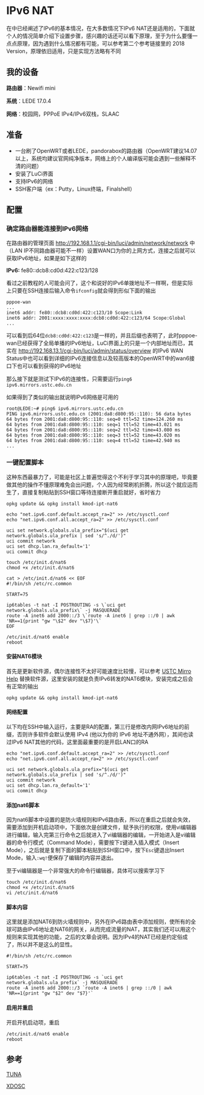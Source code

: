 # IPv6 NAT

在中已经阐述了IPv6的基本情况，在大多数情况下IPv6 NAT还是适用的，下面就个人的情况简单介绍下设置步骤，感兴趣的话还可以看下原理，至于为什么要懂一点点原理，因为遇到什么情况都有可能，可以参考第二个参考链接里的 2018 Version，原理依旧适用，只是实现方法略有不同

## 我的设备

**路由器**：Newifi mini

**系统**：LEDE 17.0.4

**网络**：校园网，PPPoE IPv4/IPv6双栈，SLAAC

## 准备

- 一台刷了OpenWRT或者LEDE，pandorabox的路由器（OpenWRT建议14.07以上，系统均建议官网纯净版本，网络上的个人编译版可能会遇到一些解释不清的问题）
- 安装了LuCi界面
- 支持IPv6的网络
- SSH客户端（ex：Putty，Linux终端，Finalshell）

## 配置

### 确定路由器能连接到IPv6网络

在路由器的管理页面 http://192.168.1.1/cgi-bin/luci/admin/network/network 中（LAN IP不同路由器可能不一样）设置WAN口为你的上网方式，连接之后就可以获取IPv6地址，如果是如下这样的

**IPv6:** fe80::dcb8:cd0d:422:c123/128 

看过之前教程的人可能会问了，这个和说好的IPv6单拨地址不一样啊，但是实际上只要在SSH连接后输入命令`` ifconfig ``就会得到形似下面的输出

```shell
pppoe-wan
...
inet6 addr: fe80::dcb8:cd0d:422:c123/10 Scope:Link
inet6 addr: 2001:xxxx:xxxx:xxxx:dcb8:cd0d:422:c123/64 Scope:Global
...
```

可以看到后64位```dcb8:cd0d:422:c123```是一样的，并且后缀也表明了，此时pppoe-wan已经获得了全局单播的IPv6地址，LuCi界面上的只是一个内部地址而已，其实在 http://192.168.13.1/cgi-bin/luci/admin/status/overview 的IPv6 WAN Status中也可以看到详细的IPv6连接信息以及较高版本的OpenWRT中的wan6接口下也可以看到获得的IPv6地址

那么接下就是测试下IPv6的连接性，只需要运行``ping6 ipv6.mirrors.ustc.edu.cn``

如果得到了类似的输出就说明IPv6网络是可用的

```shell
root@LEDE:~# ping6 ipv6.mirrors.ustc.edu.cn
PING ipv6.mirrors.ustc.edu.cn (2001:da8:d800:95::110): 56 data bytes
64 bytes from 2001:da8:d800:95::110: seq=0 ttl=52 time=124.260 ms
64 bytes from 2001:da8:d800:95::110: seq=1 ttl=52 time=43.021 ms
64 bytes from 2001:da8:d800:95::110: seq=2 ttl=52 time=43.080 ms
64 bytes from 2001:da8:d800:95::110: seq=3 ttl=52 time=43.020 ms
64 bytes from 2001:da8:d800:95::110: seq=4 ttl=52 time=42.940 ms
...
```

### 一键配置脚本

这种东西最暴力了，可能是社区上普遍觉得这个不利于学习其中的原理吧，毕竟要做其他的操作不懂原理难免会出问题，个人因为经常刷机折腾，所以这个就应运而生了，直接复制粘贴到SSH窗口等待连接断开重启就好，省时省力

```shell
opkg update && opkg install kmod-ipt-nat6

echo "net.ipv6.conf.default.accept_ra=2" >> /etc/sysctl.conf
echo "net.ipv6.conf.all.accept_ra=2" >> /etc/sysctl.conf

uci set network.globals.ula_prefix="$(uci get network.globals.ula_prefix | sed 's/^./d/')"
uci commit network
uci set dhcp.lan.ra_default='1'
uci commit dhcp

touch /etc/init.d/nat6
chmod +x /etc/init.d/nat6

cat > /etc/init.d/nat6 << EOF
#!/bin/sh /etc/rc.common

START=75

ip6tables -t nat -I POSTROUTING -s \`uci get network.globals.ula_prefix\` -j MASQUERADE
route -A inet6 add 2000::/3 \`route -A inet6 | grep ::/0 | awk 'NR==1{print "gw "\$2" dev "\$7}'\`
EOF

/etc/init.d/nat6 enable
reboot
```



#### 安装NAT6模块

首先是更新软件源，偶尔连接性不太好可能速度比较慢，可以参考 [USTC Mirro Help](http://mirrors.ustc.edu.cn/help/lede.html) 替换软件源，这里安装的就是负责IPv6转发的NAT6模块，安装完成之后会有正常的输出

```shell
opkg update && opkg install kmod-ipt-nat6
```

#### 网络配置

以下均在SSH中输入运行，主要是RA的配置，第三行是修改内网IPv6地址的前缀，否则许多软件会默认使用 IPv4 (他以为你的 IPv6 地址不通外网），其间也读过IPv6 NAT其他的代码，这里面最重要的是开启LAN口的RA

```shell
echo "net.ipv6.conf.default.accept_ra=2" >> /etc/sysctl.conf
echo "net.ipv6.conf.all.accept_ra=2" >> /etc/sysctl.conf

uci set network.globals.ula_prefix="$(uci get network.globals.ula_prefix | sed 's/^./d/')"
uci commit network
uci set dhcp.lan.ra_default='1'
uci commit dhcp
```

#### 添加nat6脚本

因为nat6脚本中设置的是防火墙规则和IPv6路由表，所以在重启之后就会失效，需要添加到开机启动项中，下面依次是创建文件，赋予执行的权限，使用vi编辑器进行编辑，输入完第三行命令之后就进入了vi编辑器的编辑，一开始进入是vi编辑器的命令行模式（Command Mode），需要按下``I``键进入插入模式（Insert Mode），之后就是复制下面的脚本粘贴到SSH窗口中，按下``Esc``键退出Insert Mode，输入``:wq!``便保存了编辑的内容并退出。

至于vi编辑器是一个非常强大的命令行编辑器，具体可以搜索学习下

```shell
touch /etc/init.d/nat6
chmod +x /etc/init.d/nat6
vi /etc/init.d/nat6
```

#### 脚本内容

这里就是添加NAT6到防火墙规则中，另外在IPv6路由表中添加规则，使所有的全球可路由IPv6地址走NAT6的网关，从而完成流量的NAT，其实我们还可以用这个规则来实现其他的功能，之后的文章会说明。因为IPv4的NAT已经是约定俗成了，所以并不是这么的显性。

```shell
#!/bin/sh /etc/rc.common

START=75

ip6tables -t nat -I POSTROUTING -s `uci get network.globals.ula_prefix` -j MASQUERADE
route -A inet6 add 2000::/3 `route -A inet6 | grep ::/0 | awk 'NR==1{print "gw "$2" dev "$7}'`
```

#### 启用并重启

开启开机启动项，重启

```shell
/etc/init.d/nat6 enable
reboot
```
## 参考

[TUNA](https://github.com/tuna/ipv6.tsinghua.edu.cn/blob/master/openwrt.md)

[XDOSC](https://gitlab.com/XDOSC/WIFI/wikis/tips/ipv-6-router)
